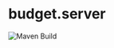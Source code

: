 # budget.server

![Maven Build](https://github.com/cyrill10/budget.server/workflows/Maven%20Build/badge.svg)
